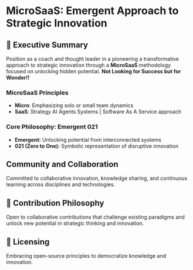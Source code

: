 # MicroSaaS: Emergent Approach to Strategic Innovation

## 🎯 Executive Summary
Position as a coach and thought leader in a pioneering a transformative approach to strategic innovation through a **MicroSaaS** methodology focused on unlocking hidden potential. **Not Looking for Success but for Wonder!!**

### MicroSaaS Principles
- **Micro**: Emphasizing solo or small team dynamics
- **SaaS**: Strategy AI Agents Systems | Software As A Service approach

### Core Philosophy: Emergent 021
- **Emergent:** Unlocking potential from interconnected systems
- **021 (Zero to One):** Symbolic representation of disruptive innovation

<!--

### Founder's Unique Perspective
Leveraging INFJ cognitive empathy and systems engineering expertise to decode complex adaptive challenges through an innovative lens.

 ## Notes
- [StrategyFlow](./references/Notes_StrategyFlow.md)
- [RLConsult](./references/Notes_RLConsult.md)
- [AgentsConsult](./references/Notes_AgentsConsult.md)
- [SystemsConsult](./references/Notes_SystemsConsult.md)

## Mission
The mission is to consult individuals and organizations to model, analyze, and solve problems across any domain. 

## Vision
Develop a portable language for modeling, analyzing, and solving problems across diverse domains through systems thinking AI Agents.

### Key Features
- **Personalized Coaching**: 1:1 coaching sessions tailored to INFJs, leveraging their unique ability to grasp complex emotional and systemic dynamics rapidly.
- **Universal Applicability**: A toolset that transcends industries, from healthcare and finance to education and governance.
- **Open-Source Advantage**: Community-driven innovation ensures accessibility and continuous improvement.

## How We Are Unique
- **Specific Knowledge is Untrainable**: Our founder's mastery in grasping complex systems, combining INFJ cognitive empathy with systems engineering expertise, is at the core of our offering.
- **IKIGAI-Driven Design**: Every feature is designed to align with users' purpose and unlock passive income streams through mastery of systems thinking.
- **Ancient Meets Modern**: By coding Sanskrit principles into systems models, we connect time-tested wisdom with cutting-edge technology.

## Who Is This For?
- Individuals seeking clarity and mastery over their personal and professional challenges.
- Organizations aiming to streamline processes and anticipate systemic challenges.
- Coaches and consultants wanting to enhance their offerings.

## 🔍 IKIGAI Analysis

**Alignment Principles:**
- Integrating personal passion with transformative technologies
- Addressing market needs through innovative problem-solving
- Leveraging unique expertise across disciplines
- Creating scalable platforms for personal and professional growth
- Enabling passive income through strategic methodologies

**Unique Selling Proposition (USP):**
- Synthesizing complex system understanding with innovative technologies
- Creating portable modeling languages that transcend traditional boundaries
- Bridging ancient wisdom with contemporary problem-solving approaches

## 💡 Critical Analysis

**Core Strengths:**
- Systems thinking integration
- Visual and intuitive modeling approaches
- Open-source collaborative foundations
- Rapid problem comprehension
- Bridging traditional and modern knowledge frameworks

**Inherent Challenges:**
- Complex technical implementation
- Resource and scalability considerations
- Market education requirements
- Continuous innovation demands

## Philosophical Approach
- Emphasizing wonder over traditional success metrics
- Celebrating systemic complexity
- Promoting adaptive and integrative thinking
- Connecting diverse knowledge domains

 -->
 
## Community and Collaboration
Committed to collaborative innovation, knowledge sharing, and continuous learning across disciplines and technologies.

## 🤝 Contribution Philosophy
Open to collaborative contributions that challenge existing paradigms and unlock new potential in strategic thinking and innovation.

## 📄 Licensing
Embracing open-source principles to democratize knowledge and innovation.

